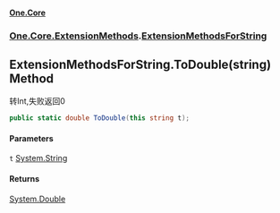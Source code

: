 #### [One.Core](index.md 'index')
### [One.Core.ExtensionMethods](One_Core_ExtensionMethods.md 'One.Core.ExtensionMethods').[ExtensionMethodsForString](One_Core_ExtensionMethods_ExtensionMethodsForString.md 'One.Core.ExtensionMethods.ExtensionMethodsForString')
## ExtensionMethodsForString.ToDouble(string) Method
转Int,失败返回0 
```csharp
public static double ToDouble(this string t);
```
#### Parameters
<a name='One_Core_ExtensionMethods_ExtensionMethodsForString_ToDouble(string)_t'></a>
`t` [System.String](https://docs.microsoft.com/en-us/dotnet/api/System.String 'System.String')  
  
#### Returns
[System.Double](https://docs.microsoft.com/en-us/dotnet/api/System.Double 'System.Double')  
